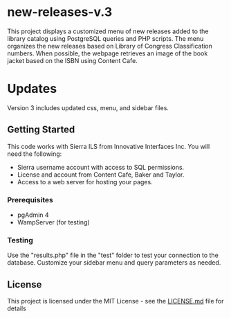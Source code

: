 # new-releases-v.3
This project displays a customized menu of new releases added to the library catalog using PostgreSQL queries and PHP scripts. The menu organizes the new releases based on Library of Congress Classification numbers. When possible, the webpage retrieves an image of the book jacket based on the ISBN using Content Cafe.

# Updates
Version 3 includes updated css, menu, and sidebar files.

## Getting Started

This code works with Sierra ILS from Innovative Interfaces Inc.
You will need the following:
* Sierra username account with access to SQL permissions.
* License and account from Content Cafe, Baker and Taylor.
* Access to a web server for hosting your pages.

### Prerequisites

* pgAdmin 4
* WampServer (for testing)

### Testing

Use the "results.php" file in the "test" folder to test your connection to the database.
Customize your sidebar menu and query parameters as needed.

## License

This project is licensed under the MIT License - see the [LICENSE.md](LICENSE.md) file for details
